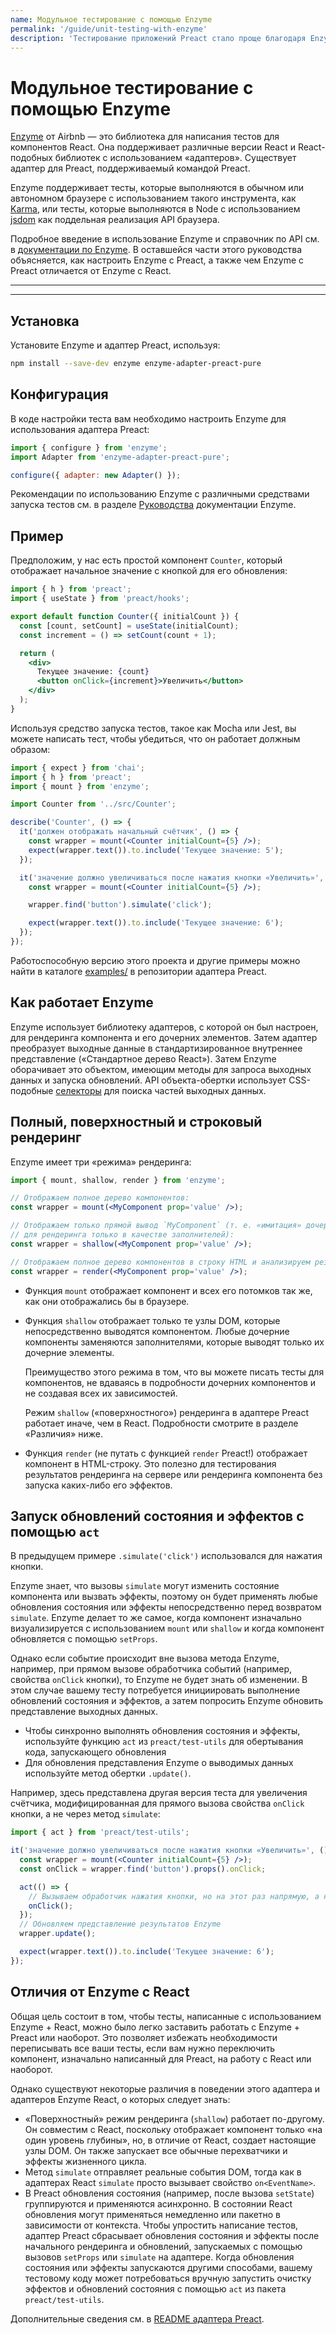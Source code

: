 ```yaml
---
name: Модульное тестирование с помощью Enzyme
permalink: '/guide/unit-testing-with-enzyme'
description: 'Тестирование приложений Preact стало проще благодаря Enzyme'
---
```


# Модульное тестирование с помощью Enzyme

[Enzyme](https://airbnb.io/enzyme/) от Airbnb — это библиотека для написания тестов для компонентов React. Она поддерживает различные версии React и React-подобных библиотек с использованием «адаптеров». Существует адаптер для Preact, поддерживаемый командой Preact.

Enzyme поддерживает тесты, которые выполняются в обычном или автономном браузере с использованием такого инструмента, как [Karma](http://karma-runner.github.io/latest/index.html), или тесты, которые выполняются в Node с использованием [jsdom](https://github.com/jsdom/jsdom) как поддельная реализация API браузера.

Подробное введение в использование Enzyme и справочник по API см. в [документации по Enzyme](https://airbnb.io/enzyme/). В оставшейся части этого руководства объясняется, как настроить Enzyme с Preact, а также чем Enzyme с Preact отличается от Enzyme с React.

---

<div><toc></toc></div>

---

## Установка

Установите Enzyme и адаптер Preact, используя:

```bash
npm install --save-dev enzyme enzyme-adapter-preact-pure
```

## Конфигурация

В коде настройки теста вам необходимо настроить Enzyme для использования адаптера Preact:

```js
import { configure } from 'enzyme';
import Adapter from 'enzyme-adapter-preact-pure';

configure({ adapter: new Adapter() });
```

Рекомендации по использованию Enzyme с различными средствами запуска тестов см. в разделе [Руководства](https://airbnb.io/enzyme/docs/guides.html) документации Enzyme.

## Пример

Предположим, у нас есть простой компонент `Counter`, который отображает начальное значение с кнопкой для его обновления:

```jsx
import { h } from 'preact';
import { useState } from 'preact/hooks';

export default function Counter({ initialCount }) {
  const [count, setCount] = useState(initialCount);
  const increment = () => setCount(count + 1);

  return (
    <div>
      Текущее значение: {count}
      <button onClick={increment}>Увеличить</button>
    </div>
  );
}
```

Используя средство запуска тестов, такое как Mocha или Jest, вы можете написать тест, чтобы убедиться, что он работает должным образом:

```jsx
import { expect } from 'chai';
import { h } from 'preact';
import { mount } from 'enzyme';

import Counter from '../src/Counter';

describe('Counter', () => {
  it('должен отображать начальный счётчик', () => {
    const wrapper = mount(<Counter initialCount={5} />);
    expect(wrapper.text()).to.include('Текущее значение: 5');
  });

  it('значение должно увеличиваться после нажатия кнопки «Увеличить»', () => {
    const wrapper = mount(<Counter initialCount={5} />);

    wrapper.find('button').simulate('click');

    expect(wrapper.text()).to.include('Текущее значение: 6');
  });
});
```

Работоспособную версию этого проекта и другие примеры можно найти в каталоге [examples/](https://github.com/preactjs/enzyme-adapter-preact-pure/blob/master/README.md#example-projects) в репозитории адаптера Preact.

## Как работает Enzyme

Enzyme использует библиотеку адаптеров, с которой он был настроен, для рендеринга компонента и его дочерних элементов. Затем адаптер преобразует выходные данные в стандартизированное внутреннее представление («Стандартное дерево React»). Затем Enzyme оборачивает это объектом, имеющим методы для запроса выходных данных и запуска обновлений. API объекта-обертки использует CSS-подобные [селекторы](https://airbnb.io/enzyme/docs/api/selector.html) для поиска частей выходных данных.

## Полный, поверхностный и строковый рендеринг

Enzyme имеет три «режима» рендеринга:

```jsx
import { mount, shallow, render } from 'enzyme';

// Отображаем полное дерево компонентов:
const wrapper = mount(<MyComponent prop='value' />);

// Отображаем только прямой вывод `MyComponent` (т. е. «имитация» дочерних компонентов
// для рендеринга только в качестве заполнителей):
const wrapper = shallow(<MyComponent prop='value' />);

// Отображаем полное дерево компонентов в строку HTML и анализируем результат:
const wrapper = render(<MyComponent prop='value' />);
```

- Функция `mount` отображает компонент и всех его потомков так же, как они отображались бы в браузере.

- Функция `shallow` отображает только те узлы DOM, которые непосредственно выводятся компонентом. Любые дочерние компоненты заменяются заполнителями, которые выводят только их дочерние элементы.

  Преимущество этого режима в том, что вы можете писать тесты для компонентов, не вдаваясь в подробности дочерних компонентов и не создавая всех их зависимостей.

  Режим `shallow` («поверхностного») рендеринга в адаптере Preact работает иначе, чем в React. Подробности смотрите в разделе «Различия» ниже.

- Функция `render` (не путать с функцией `render` Preact!) отображает компонент в HTML-строку. Это полезно для тестирования результатов рендеринга на сервере или рендеринга компонента без запуска каких-либо его эффектов.

## Запуск обновлений состояния и эффектов с помощью `act`

В предыдущем примере `.simulate('click')` использовался для нажатия кнопки.

Enzyme знает, что вызовы `simulate` могут изменить состояние компонента или вызвать эффекты, поэтому он будет применять любые обновления состояния или эффекты непосредственно перед возвратом `simulate`. Enzyme делает то же самое, когда компонент изначально визуализируется с использованием `mount` или `shallow` и когда компонент обновляется с помощью `setProps`.

Однако если событие происходит вне вызова метода Enzyme, например, при прямом вызове обработчика событий (например, свойства `onClick` кнопки), то Enzyme не будет знать об изменении. В этом случае вашему тесту потребуется инициировать выполнение обновлений состояния и эффектов, а затем попросить Enzyme обновить представление выходных данных.

- Чтобы синхронно выполнять обновления состояния и эффекты, используйте функцию `act` из `preact/test-utils` для обертывания кода, запускающего обновления
- Для обновления представления Enzyme о выводимых данных используйте метод обертки `.update()`.

Например, здесь представлена другая версия теста для увеличения счётчика, модифицированная для прямого вызова свойства `onClick` кнопки, а не через метод `simulate`:

```js
import { act } from 'preact/test-utils';
```

```jsx
it('значение должно увеличиваться после нажатия кнопки «Увеличить»', () => {
  const wrapper = mount(<Counter initialCount={5} />);
  const onClick = wrapper.find('button').props().onClick;

  act(() => {
    // Вызываем обработчик нажатия кнопки, но на этот раз напрямую, а не через Enzyme API
    onClick();
  });
  // Обновляем представление результатов Enzyme
  wrapper.update();

  expect(wrapper.text()).to.include('Текущее значение: 6');
});
```

## Отличия от Enzyme с React

Общая цель состоит в том, чтобы тесты, написанные с использованием Enzyme + React, можно было легко заставить работать с Enzyme + Preact или наоборот. Это позволяет избежать необходимости переписывать все ваши тесты, если вам нужно переключить компонент, изначально написанный для Preact, на работу с React или наоборот.

Однако существуют некоторые различия в поведении этого адаптера и адаптеров Enzyme React, о которых следует знать:

- «Поверхностный» режим рендеринга (`shallow`) работает по-другому. Он совместим с React, поскольку отображает компонент только «на один уровень глубины», но, в отличие от React, создает настоящие узлы DOM. Он также запускает все обычные перехватчики и эффекты жизненного цикла.
- Метод `simulate` отправляет реальные события DOM, тогда как в адаптерах React `simulate` просто вызывает свойство `on<EventName>`.
- В Preact обновления состояния (например, после вызова `setState`) группируются и применяются асинхронно. В состоянии React обновления могут применяться немедленно или пакетно в зависимости от контекста. Чтобы упростить написание тестов, адаптер Preact сбрасывает обновления состояния и эффекты после начального рендеринга и обновлений, запускаемых с помощью вызовов `setProps` или `simulate` на адаптере. Когда обновления состояния или эффекты запускаются другими способами, вашему тестовому коду может потребоваться вручную запустить очистку эффектов и обновлений состояния с помощью `act` из пакета `preact/test-utils`.

Дополнительные сведения см. в [README адаптера Preact](https://github.com/preactjs/enzyme-adapter-preact-pure#differences-compared-to-enzyme--react).
